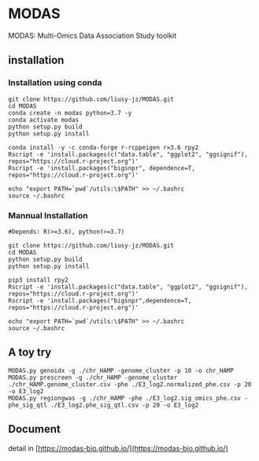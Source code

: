 # MODAS
MODAS: Multi-Omics Data Association Study toolkit

## installation
### Installation using conda
```
git clone https://github.com/liusy-jz/MODAS.git
cd MODAS
conda create -n modas python=3.7 -y
conda activate modas
python setup.py build
python setup.py install

conda install -y -c conda-forge r-rcppeigen r=3.6 rpy2
Rscript -e 'install.packages(c("data.table", "ggplot2", "ggsignif"), repos="https://cloud.r-project.org")'
Rscript -e 'install.packages("bigsnpr", dependence=T, repos="https://cloud.r-project.org")'

echo "export PATH=`pwd`/utils:\$PATH" >> ~/.bashrc
source ~/.bashrc
```

### Mannual Installation
```
#Depends: R(>=3.6), python(>=3.7)

git clone https://github.com/liusy-jz/MODAS.git
cd MODAS
python setup.py build
python setup.py install

pip3 install rpy2
Rscript -e 'install.packages(c("data.table", "ggplot2", "ggsignif"), repos="https://cloud.r-project.org")'
Rscript -e 'install.packages("bigsnpr",dependence=T, repos="https://cloud.r-project.org")'

echo "export PATH=`pwd`/utils:\$PATH" >> ~/.bashrc
source ~/.bashrc
```

## A toy try
```
MODAS.py genoidx -g ./chr_HAMP -genome_cluster -p 10 -o chr_HAMP
MODAS.py prescreen -g ./chr_HAMP -genome_cluster ./chr_HAMP.genome_cluster.csv -phe ./E3_log2.normalized_phe.csv -p 20 -o E3_log2
MODAS.py regiongwas -g ./chr_HAMP -phe ./E3_log2.sig_omics_phe.csv -phe_sig_qtl ./E3_log2.phe_sig_qtl.csv -p 20 -o E3_log2
```

## Document
detail in [https://modas-bio.github.io/](https://modas-bio.github.io/)
